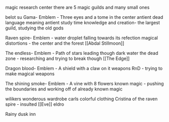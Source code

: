 magic research center
there are 5 magic guilds and many small ones

belot su Gama-
	Emblem - Three eyes and a tome in the center
	antient dead language meaning antient study
	time knowledge and creation- the largest guild, studying the old gods

Raven spire-
	Emblem -  water droplet falling towards its refection
	magical distortions - the center and the forest
	[[Abdal Stillmoon]]

The endless-
	Emblem - Path of stars leading though dark water
	the dead zone - researching and trying to break though [[The Edge]]

Dragon blood-
	Emblem - A shield with a claw on it
	weapons RnD - trying to make magical weapons

The shining smoke-
	Emblem - A vine with 8 flowers
	known magic - pushing the boundaries and working off of already known magic

wilikers wonderous wardrobe 
carls colorful clothing
Cristina of the raven spire - insulted [[Eve]]
eldro 

Rainy dusk inn